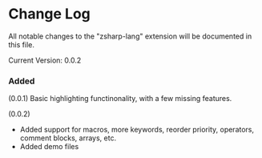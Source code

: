 # Change Log

All notable changes to the "zsharp-lang" extension will be documented in this file.

Current Version: 0.0.2

### Added

(0.0.1) Basic highlighting functinonality, with a few missing features.

(0.0.2)
- Added support for macros, more keywords, reorder priority, operators, comment blocks, arrays, etc. 
- Added demo files